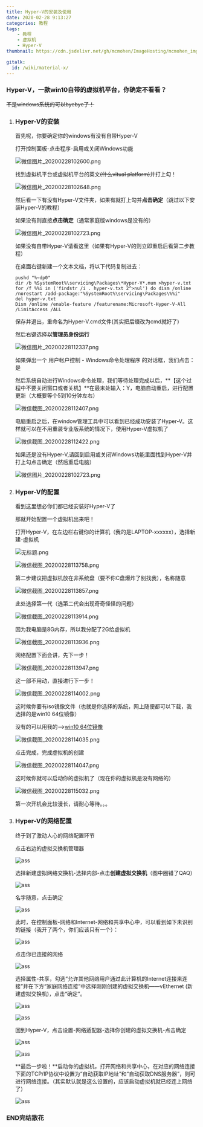 ```yaml
---
title: Hyper-V的安装及使用
date: 2020-02-28 9:13:27
categories: 教程
tags:
	- 教程
	- 虚拟机
	- Hyper-V
thumbnail: https://cdn.jsdelivr.net/gh/mcmohen/ImageHosting/mcmohen_imgmcmohen_imgteacher.jpg

gitalk:
  id: /wiki/material-x/
---
```


### Hyper-V，一款win10自带的虚拟机平台，你确定不看看？

<!--more-->

~~不是windows系统的可以byebye了！~~

1. ### Hyper-V的安装

   首先呢，你要确定你的windows有没有自带Hyper-V

   打开控制面板-点击程序-启用或关闭Windows功能

   ![微信图片_20200228102600.png](https://i.loli.net/2020/02/28/yFLTG9p1RJbPBwh.png)

   找到虚拟机平台或虚拟机平台的英文~~(什么vitual platform)~~并打上勾！

   ![微信图片_20200228102648.png](https://i.loli.net/2020/02/28/tXUwEkNMgridzLu.png)

   然后看一下有没有Hyper-V文件夹，如果有就打上勾并**点击确定**（跳过以下安装Hyper-V的教程）

   如果没有则直接**点击确定**（通常家庭版windows是没有的）

   ![微信图片_20200228102723.png](https://i.loli.net/2020/02/28/uXEA4m3yk2LFMCd.png)

   如果没有自带Hyper-V请看这里（如果有Hyper-V的则立即重启后看第二步教程）

   在桌面右键新建一个文本文档，将以下代码复制进去：

   ```
   pushd "%~dp0"
   dir /b %SystemRoot%\servicing\Packages\*Hyper-V*.mum >hyper-v.txt
   for /f %%i in ('findstr /i . hyper-v.txt 2^>nul') do dism /online /norestart /add-package:"%SystemRoot%\servicing\Packages\%%i"
   del hyper-v.txt
   Dism /online /enable-feature /featurename:Microsoft-Hyper-V-All /LimitAccess /ALL
   ```

   保存并退出，重命名为Hyper-V.cmd文件(其实把后缀改为cmd就好了)

   然后右键选择**以管理员身份运行**

   ![微信图片_20200228112337.png](https://i.loli.net/2020/02/28/1HZuiACFejXaQJ6.png)

   如果弹出一个 用户帐户控制 - Windows命令处理程序 的对话框，我们点击：是

   然后系统自动进行Windows命令处理，我们等待处理完成以后，**【这个过程中不要关闭窗口或者关机】**在最末处输入：Y，电脑自动重启，进行配置更新（大概要等个5到10分钟左右）

   ![微信截图_20200228112407.png](https://i.loli.net/2020/02/28/tR9vHlfUVEGFaAx.png)

   电脑重启之后，在window管理工具中可以看到已经成功安装了Hyper-V。这样就可以在不用重装专业版系统的情况下，使用Hyper-V虚拟机了

   ![微信截图_20200228112422.png](https://i.loli.net/2020/02/28/iryPhScakbRCgFA.png)

   如果还是没有Hyper-V,请回到启用或关闭Windows功能里面找到Hyper-V并打上勾点击确定（然后重启电脑）

   ![微信图片_20200228102723.png](https://i.loli.net/2020/02/28/uXEA4m3yk2LFMCd.png)

2. ### Hyper-V的配置

   看到这里想必你们都已经安装好Hyper-V了

   那就开始配置一个虚拟机出来吧！

   打开Hyper-V，在左边栏右键你的计算机（我的是LAPTOP-xxxxxx），选择新建-虚拟机

   ![无标题.png](https://i.loli.net/2020/02/28/V5ZiEblNP4GOKwd.png)

   ![微信截图_20200228113758.png](https://i.loli.net/2020/02/28/By9st4kl3poSadj.png)

   第二步建议把虚拟机放在非系统盘（要不你C盘爆炸了别找我），名称随意

   ![微信截图_20200228113857.png](https://i.loli.net/2020/02/28/aFArpE7LsciHJRO.png)

   此处选择第一代（选第二代会出现奇奇怪怪的问题）

   ![微信截图_20200228113914.png](https://i.loli.net/2020/02/28/xOBt8cGYEh1uH9U.png)

   因为我电脑是8G内存，所以我分配了2G给虚拟机

   ![微信截图_20200228113936.png](https://i.loli.net/2020/02/28/5Ae3RnDX2BFHhNl.png)

   网络配置下面会讲，先下一步！

   ![微信截图_20200228113947.png](https://i.loli.net/2020/02/28/CNqjibtrIZBdaUw.png)

   这一部不用动，直接进行下一步！

   ![微信截图_20200228114002.png](https://i.loli.net/2020/02/28/lMSJBnhUHOi759Z.png)

   这时候你要有iso镜像文件（也就是你选择的系统，网上随便都可以下载，我选择的是win10 64位镜像）

   没有的可以用我的-->[win10 64位镜像](http://mcmohen.top/?/%E5%85%B6%E5%AE%83/iso%E9%95%9C%E5%83%8F%E6%96%87%E4%BB%B6/win10-64%E4%BD%8D-2019.iso)

   ![微信截图_20200228114035.png](https://i.loli.net/2020/02/28/EA4x98nCslwbMeP.png)

   点击完成，完成虚拟机的创建

   ![微信截图_20200228114047.png](https://i.loli.net/2020/02/28/wqVX6tuAfg8LdzU.png)

   这时候你就可以启动你的虚拟机了（现在你的虚拟机是没有网络的）

   ![微信截图_20200228115032.png](https://i.loli.net/2020/02/28/KNo6UAtSTezPMr8.png)

   第一次开机会比较漫长，请耐心等待。。。

3. ### Hyper-V的网络配置

   终于到了激动人心的网络配置环节
   
   点击右边的虚拟交换机管理器
   
   ![ass](https://cdn.jsdelivr.net/gh/mcmohen/ImageHosting2/192e31c9b551012d1731094b7ca70201.jpg)
   
   选择新建虚拟网络交换机-选择内部-点击**创建虚拟交换机**（图中圈错了QAQ）
   
   ![ass](https://cdn.jsdelivr.net/gh/mcmohen/ImageHosting2/微信图片_20200228150038.png)
   
   名字随意，点击确定
   
   ![ass](https://cdn.jsdelivr.net/gh/mcmohen/ImageHosting2/微信截图_20200228160902.png)
   
   此时，在控制面板-网络和Internet-网络和共享中心中，可以看到如下未识别的链接（我开了两个，你们应该只有一个）：
   
   ![ass](https://cdn.jsdelivr.net/gh/mcmohen/ImageHosting2/微信截图_20200228161215.png)
   
   点击你已连接的网络
   
   ![ass](https://cdn.jsdelivr.net/gh/mcmohen/ImageHosting2/微信截图_20200228161256.png)
   
   选择属性-共享，勾选“允许其他网络用户通过此计算机的Internet连接来连接”并在下方“家庭网络连接”中选择刚刚创建的虚拟交换机——vEthernet (新建虚拟交换机)，点击“确定”。
   
   ![ass](https://cdn.jsdelivr.net/gh/mcmohen/ImageHosting2/微信截图_20200228161339.png)
   
   ![ass](https://cdn.jsdelivr.net/gh/mcmohen/ImageHosting2/微信图片_20200228161432.png)
   
   回到Hyper-V，点击设置-网络适配器-选择你创建的虚拟交换机-点击确定
   
   ![ass](https://cdn.jsdelivr.net/gh/mcmohen/ImageHosting2/微信截图_20200228161701.png)
   
   ![ass](https://cdn.jsdelivr.net/gh/mcmohen/ImageHosting2/微信图片_20200228162210.png)
   
   **最后一步啦！**启动你的虚拟机，打开网络和共享中心，在对应的网络连接下面的TCP/IP协议中设置为“自动获取IP地址”和“自动获取DNS服务器”，则可进行网络连接。（其实默认就是这么设置的，应该启动虚拟机就已经连上网络了）
   
   ![ass](https://cdn.jsdelivr.net/gh/mcmohen/ImageHosting2/微信截图_20200228162605.png)

### END完结散花